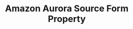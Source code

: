 ---
content-type: "api-form"
form-type: "source"
key: "source-form-properties-aurora-object"

title: "Amazon Aurora Source Form Property"
description: "{{ api.form-properties.source-forms.aurora.description }}"

object-attributes:
  - name: "host"
    type: "string"
    required: true
    description: "{{ connect.common.attributes.host }}"

  - name: "port"
    type: "string"
    required: true
    description: "{{ connect.common.attributes.port }}"

  - name: "database"
    type: "string"
    required: true
    description: "{{ connect.common.attributes.database }}"

  - name: "username"
    type: "string"
    required: true
    description: "{{ connect.common.attributes.username }}"

  - name: "password"
    type: "string"
    required: true
    description: "{{ connect.common.attributes.password }}"

  - name: "ssh"
    type: "string"
    required: false
    description: "{{ connect.common.attributes.ssh }}"

  - name: "ssh_host"
    type: "string"
    required: false
    description: "{{ connect.common.attributes.ssh-host }}"

  - name: "ssh_port"
    type: "string"
    required: false
    description: "{{ connect.common.attributes.ssh-port }}" 

  - name: "ssh_user"
    type: "string"
    required: false
    description: "{{ connect.common.attributes.ssh-user }}" 

  - name: "ssl"
    type: "string"
    required: false
    description: "{{ connect.common.attributes.ssl }}"

  - name: "frequency_in_minutes"
    type: "string"
    required: true
    description: |
      {{ connect.common.attributes.frequency | replace: "[INTEGRATION]","Amazon Aurora" }}

  - name: "anchor_time"
    type: "string"
    required: false
    description: |
      {{ connect.common.attributes.anchor-time }}

examples:
  - code: |
      {  
       "type":"platform.aurora",
       "properties":{  
          "host":"aurora.some-host.com",
          "port":"3306",
          "database":"stitch",
          "username":"stitch_user",
          "password":"<PASSWORD>",
          "ssh":"true",
          "ssh_host":"aurora-ssh.host.com",
          "ssh_port":"22",
          "ssh_user":"stitch_ssh_user",
          "ssl":"false",
          "frequency_in_minutes":"60",
          "anchor_time":""
        }
      }
---